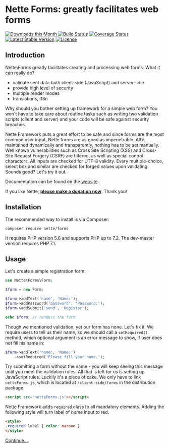 Nette Forms: greatly facilitates web forms
==========================================

[![Downloads this Month](https://img.shields.io/packagist/dm/nette/forms.svg)](https://packagist.org/packages/nette/forms)
[![Build Status](https://travis-ci.org/nette/forms.svg?branch=master)](https://travis-ci.org/nette/forms)
[![Coverage Status](https://coveralls.io/repos/github/nette/forms/badge.svg?branch=master)](https://coveralls.io/github/nette/forms?branch=master)
[![Latest Stable Version](https://poser.pugx.org/nette/forms/v/stable)](https://github.com/nette/forms/releases)
[![License](https://img.shields.io/badge/license-New%20BSD-blue.svg)](https://github.com/nette/forms/blob/master/license.md)


Introduction
------------

Nette\Forms greatly facilitates creating and processing web forms. What it can really do?

- validate sent data both client-side (JavaScript) and server-side
- provide high level of security
- multiple render modes
- translations, i18n

Why should you bother setting up framework for a simple web form? You won't have to take care about routine tasks such as writing two validation scripts (client and server) and your code will be safe against security breaches.

Nette Framework puts a great effort to be safe and since forms are the most common user input, Nette forms are as good as impenetrable. All is maintained dynamically and transparently, nothing has to be set manually. Well known vulnerabilities such as Cross Site Scripting (XSS) and Cross-Site Request Forgery (CSRF) are filtered, as well as special control characters. All inputs are checked for UTF-8 validity. Every multiple-choice, select box and similar are checked for forged values upon validating. Sounds good? Let's try it out.

Documentation can be found on the [website](https://doc.nette.org/forms).

If you like Nette, **[please make a donation now](https://nette.org/donate)**. Thank you!


Installation
------------

The recommended way to install is via Composer:

```
composer require nette/forms
```

It requires PHP version 5.6 and supports PHP up to 7.2. The dev-master version requires PHP 7.1.


Usage
-----

Let's create a simple registration form:

```php
use Nette\Forms\Form;

$form = new Form;

$form->addText('name', 'Name:');
$form->addPassword('password', 'Password:');
$form->addSubmit('send', 'Register');

echo $form; // renders the form
```
Though we mentioned validation, yet our form has none. Let's fix it. We require users to tell us their name, so we should call a `setRequired()` method, which optional argument is an error message to show, if user does not fill his name in:

```php
$form->addText('name', 'Name:')
	->setRequired('Please fill your name.');
```

Try submitting a form without the name - you will keep seeing this message until you meet the validation rules. All that is left for us is setting up JavaScript rules. Luckily it's a piece of cake. We only have to link `netteForms.js`, which is located at `/client-side/forms` in the distribution package.

```html
<script src="netteForms.js"></script>
```

Nette Framework adds `required` class to all mandatory elements. Adding the following style will turn label of *name* input to red.

```html
<style>
.required label { color: maroon }
</style>
```

[Continue…](https://doc.nette.org/en/forms).
